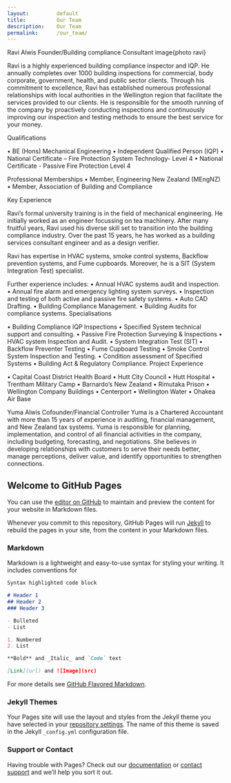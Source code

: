 ```yaml
---
layout:         default
title:          Our Team
description:    Our Team
permalink:      /our_team/
---
```

 
Ravi Alwis
Founder/Building compliance Consultant
image{photo ravi}

		

 
		







Ravi is a highly experienced building compliance inspector and IQP. He annually completes over 1000 building inspections for commercial, body corporate, government, health, and public sector clients. Through his commitment to excellence, Ravi has established numerous professional relationships with local authorities in the Wellington region that facilitate the services provided to our clients.
He is responsible for the smooth running of the company by proactively conducting inspections and continuously improving our inspection and testing methods to ensure the best service for your money.


Qualifications

•	BE (Hons) Mechanical Engineering 
•	Independent Qualified Person (IQP)
•	National Certificate – Fire Protection 
System Technology- Level 4
•	National Certificate - Passive Fire Protection Level 4


Professional Memberships
•	Member, Engineering New Zealand (MEngNZ)
•	Member, Association of Building and Compliance		






Key Experience

Ravi’s formal university training is in the field of mechanical engineering. He initially worked as an engineer focussing on tea machinery. After many fruitful years, Ravi used his diverse skill set to transition into the building compliance industry. Over the past 15 years, he has worked as a building services consultant engineer and as a design verifier. 

Ravi has expertise in HVAC systems, smoke control systems, Backflow prevention systems, and Fume cupboards. 
Moreover, he is a SIT (System Integration Test) specialist.

Further experience includes:
•	Annual HVAC systems audit and inspection.
•	Annual fire alarm and emergency lighting system surveys.
•	Inspection and testing of both active and passive fire safety systems.
•	Auto CAD Drafting.
•	Building Compliance Management.
•	Building Audits for compliance systems.
Specialisations

•	Building Compliance IQP Inspections
•	Specified System technical support and consulting.
•	Passive Fire Protection Surveying & Inspections
•	HVAC system Inspection and Audit.
•	System Integration Test (SIT) 
•	Backflow Preventer Testing
•	Fume Cupboard Testing
•	Smoke Control System Inspection and Testing.
•	Condition assessment of Specified Systems 
•	Building Act & Regulatory Compliance.		Project Experience

•	Capital Coast District Health Board 
•	Hutt City Council 
•	Hutt Hospital
•	Trentham Military Camp
•	Barnardo’s New Zealand
•	Rimutaka Prison
•	Wellington Company Buildings 
•	Centerport
•	Wellington Water 
•	Ohakea Air Base
 


Yuma Alwis
Cofounder/Financial Controller
Yuma is a Chartered Accountant with more than 15 years of experience in auditing, financial management, and New Zealand tax systems.  Yuma is responsible for planning, implementation, and control of all financial activities in the company, including budgeting, forecasting, and negotiations. She believes in developing relationships with customers to serve their needs better, manage perceptions, deliver value, and identify opportunities to strengthen connections.


## Welcome to GitHub Pages

You can use the [editor on GitHub](https://github.com/BWOF/bwof/edit/master/README.md) to maintain and preview the content for your website in Markdown files.

Whenever you commit to this repository, GitHub Pages will run [Jekyll](https://jekyllrb.com/) to rebuild the pages in your site, from the content in your Markdown files.

### Markdown

Markdown is a lightweight and easy-to-use syntax for styling your writing. It includes conventions for

```markdown
Syntax highlighted code block

# Header 1
## Header 2
### Header 3

- Bulleted
- List

1. Numbered
2. List

**Bold** and _Italic_ and `Code` text

[Link](url) and ![Image](src)
```

For more details see [GitHub Flavored Markdown](https://guides.github.com/features/mastering-markdown/).

### Jekyll Themes

Your Pages site will use the layout and styles from the Jekyll theme you have selected in your [repository settings](https://github.com/BWOF/bwof/settings). The name of this theme is saved in the Jekyll `_config.yml` configuration file.

### Support or Contact

Having trouble with Pages? Check out our [documentation](https://help.github.com/categories/github-pages-basics/) or [contact support](https://github.com/contact) and we’ll help you sort it out.
